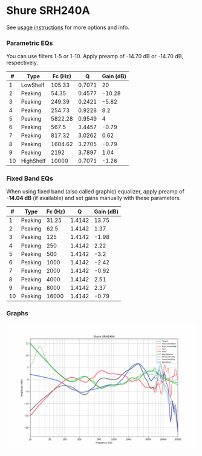 # Shure SRH240A
See [usage instructions](https://github.com/jaakkopasanen/AutoEq#usage) for more options and info.

### Parametric EQs
You can use filters 1-5 or 1-10. Apply preamp of -14.70 dB or -14.70 dB, respectively.

|   # | Type      |   Fc (Hz) |      Q |   Gain (dB) |
|-----|-----------|-----------|--------|-------------|
|   1 | LowShelf  |    105.33 | 0.7071 |       20    |
|   2 | Peaking   |     54.35 | 0.4577 |      -10.28 |
|   3 | Peaking   |    249.39 | 0.2421 |       -5.82 |
|   4 | Peaking   |    254.73 | 0.9228 |        8.2  |
|   5 | Peaking   |   5822.28 | 0.9549 |        4    |
|   6 | Peaking   |    567.5  | 3.4457 |       -0.79 |
|   7 | Peaking   |    817.32 | 3.0262 |        0.62 |
|   8 | Peaking   |   1604.62 | 3.2705 |       -0.79 |
|   9 | Peaking   |   2192    | 3.7897 |        1.04 |
|  10 | HighShelf |  10000    | 0.7071 |       -1.26 |

### Fixed Band EQs
When using fixed band (also called graphic) equalizer, apply preamp of **-14.04 dB** (if available) and set gains manually with these parameters.

|   # | Type    |   Fc (Hz) |      Q |   Gain (dB) |
|-----|---------|-----------|--------|-------------|
|   1 | Peaking |     31.25 | 1.4142 |       13.75 |
|   2 | Peaking |     62.5  | 1.4142 |        1.37 |
|   3 | Peaking |    125    | 1.4142 |       -1.98 |
|   4 | Peaking |    250    | 1.4142 |        2.22 |
|   5 | Peaking |    500    | 1.4142 |       -3.2  |
|   6 | Peaking |   1000    | 1.4142 |       -2.42 |
|   7 | Peaking |   2000    | 1.4142 |       -0.92 |
|   8 | Peaking |   4000    | 1.4142 |        2.51 |
|   9 | Peaking |   8000    | 1.4142 |        2.37 |
|  10 | Peaking |  16000    | 1.4142 |       -0.79 |

### Graphs
![](./Shure%20SRH240A.png)
